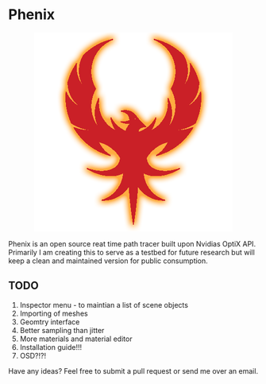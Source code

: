 # Phenix

<p align="center">
  <img src="https://github.com/DeclanRussell/Phenix/blob/master/images/phenix_red.png" alt="PhenixLogo"/>
</p>

Phenix is an open source reat time path tracer built upon Nvidias OptiX API.
Primarily I am creating this to serve as a testbed for future research but will keep a clean
and maintained version for public consumption.

## TODO
1. Inspector menu - to maintian a list of scene objects
2. Importing of meshes
3. Geomtry interface
4. Better sampling than jitter
5. More materials and material editor
6. Installation guide!!!
7. OSD?!?!

Have any ideas? Feel free to submit a pull request or send me over an email.
